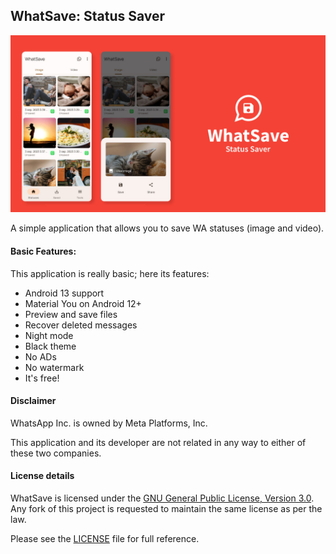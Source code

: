 ## WhatSave: Status Saver

![Screenshots](./art/art.jpg?raw=true)

A simple application that allows you to save WA statuses (image and video).

#### Basic Features:

This application is really basic; here its features:

* Android 13 support
* Material You on Android 12+
* Preview and save files
* Recover deleted messages
* Night mode
* Black theme
* No ADs
* No watermark
* It's free!

#### Disclaimer
WhatsApp Inc. is owned by Meta Platforms, Inc.

This application and its developer are not related in any way to either of these two companies.

#### License details

WhatSave is licensed under the [GNU General Public License, Version 3.0](http://www.gnu.org/licenses/#GPL). Any fork of
this project is requested to maintain the same license as per the law.

Please see the [LICENSE](LICENSE.md) file for full reference.